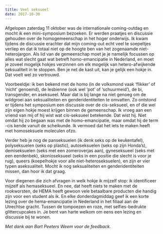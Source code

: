```yaml
---
title: Veel seksueel
date: 2017-10-30
---
```


Afgelopen zaterdag 11 oktober was de internationale coming-outdag en mocht ik een mini-symposium bezoeken. Er werden praatjes en discussie gehouden over de homogemeenschap in het hoger onderwijs. Ik kwam tijdens de discussie erachter dat mijn coming-out echt veel te soepeltjes verliep en dat ik totaal niet op de hoogte ben van het zogenaamde niet-heterojargon. Als lid van de gemeenschap moet je je namelijk focussen op alles wat slecht gaat wat betreft homo-emancipatie in Nederland, en moet je zoveel mogelijk hokjes verzinnen om elk mogelijk van hetero-afwijkende seksualiteit in te stoppen. Ben je net de kast uit, kan je gelijk een hokje in. Dat voelt wel zo vertrouwd. 

Voorbeeldje: ik ben bekend met de homo (in de volksmond vaak ‘flikker’ of ‘nicht’ genoemd), de lesbienne (ook wel ‘pot’ of ‘schuurmeid’), de bi, transgender, en aseksueel. Maar dat is bij lange na niet genoeg om de wildgroei aan seksualiteiten en genderidentiteiten te omvatten. Zo ontstond er tijdens het symposium een discussie over de cis-seksueel, en of die wel zijn eigen hokje moest krijgen binnen de gemeenschap. Ik vroeg aan een vriend van mij of hij wist wat cis-seksueel betekende. Dat wist hij. Niet omdat hij zo begaan was met de homo-emancipatie, maar omdat hij de term -cis kende vanuit de scheikunde. Ik vermoed dat het iets te maken heeft met homoseksuele moleculen ofzo. 
	
Verder heb je nog de panseksuelen (ik denk seks op de keukentafel), polyseksuelen (seks op plastic), autoseksuelen (seks op zijn Honda’s), demiseksuelen (seks met een zomeroverjas aan), gyneseksueel (seks met een eendenbek), skonioseksueel (seks in een positie die slecht is voor je rug), queers (koepelhokje voor alle niet-heteroseksuelen), en zijn er vier typen aseksualiteit. Mocht ik nog seksualiteiten en genderidentiteiten missen, dan hoor ik dat graag. 
	
Voor diegenen die zich afvragen in welk hokje ik mijzelf stop: ik identificeer mijzelf als hemaseksueel. En nee, dat heeft niets te maken met de rookworsten, de HEMA heeft gewoon vele betaalbare producten die handig zijn voor een student als ik. En elke donderdagmiddag geef ik een korte lezing over de hema-emancipatie in Nederland in het filiaal aan de Utrechtse gracht. Tussen de tompoezen en roze, met selfies-bedrukte glittercupcakes in. Je bent van harte welkom om eens een lezing en discussie bij te wonen.

*Met dank aan Bart Peeters Weem voor de feedback.*   
